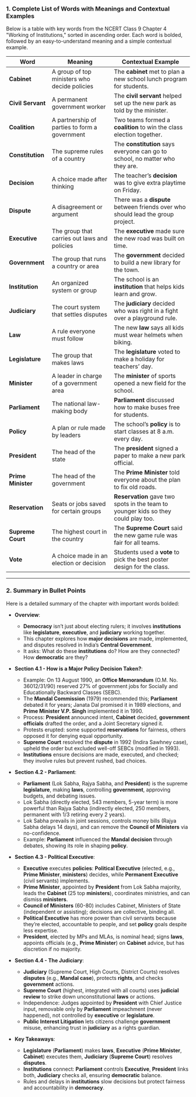 ### 1. Complete List of Words with Meanings and Contextual Examples

Below is a table with key words from the NCERT Class 9 Chapter 4 "Working of Institutions," sorted in ascending order. Each word is bolded, followed by an easy-to-understand meaning and a simple contextual example.

| **Word**              | **Meaning**                               | **Contextual Example**                                                                 |
|-----------------------|-------------------------------------------|---------------------------------------------------------------------------------------|
| **Cabinet**           | A group of top ministers who decide policies | The **cabinet** met to plan a new school lunch program for students.                  |
| **Civil Servant**     | A permanent government worker            | The **civil servant** helped set up the new park as told by the minister.              |
| **Coalition**         | A partnership of parties to form a government | Two teams formed a **coalition** to win the class election together.                  |
| **Constitution**      | The supreme rules of a country            | The **constitution** says everyone can go to school, no matter who they are.          |
| **Decision**          | A choice made after thinking             | The teacher’s **decision** was to give extra playtime on Friday.                       |
| **Dispute**           | A disagreement or argument               | There was a **dispute** between friends over who should lead the group project.       |
| **Executive**         | The group that carries out laws and policies | The **executive** made sure the new road was built on time.                           |
| **Government**        | The group that runs a country or area     | The **government** decided to build a new library for the town.                        |
| **Institution**       | An organized system or group             | The school is an **institution** that helps kids learn and grow.                       |
| **Judiciary**         | The court system that settles disputes    | The **judiciary** decided who was right in a fight over a playground rule.             |
| **Law**               | A rule everyone must follow               | The new **law** says all kids must wear helmets when biking.                          |
| **Legislature**       | The group that makes laws                | The **legislature** voted to make a holiday for teachers’ day.                         |
| **Minister**          | A leader in charge of a government area   | The **minister** of sports opened a new field for the school.                          |
| **Parliament**        | The national law-making body             | **Parliament** discussed how to make buses free for students.                         |
| **Policy**            | A plan or rule made by leaders            | The school’s **policy** is to start classes at 8 a.m. every day.                       |
| **President**         | The head of the state                     | The **president** signed a paper to make a new park official.                         |
| **Prime Minister**    | The head of the government               | The **Prime Minister** told everyone about the plan to fix old roads.                  |
| **Reservation**       | Seats or jobs saved for certain groups    | **Reservation** gave two spots in the team to younger kids so they could play too.    |
| **Supreme Court**     | The highest court in the country          | The **Supreme Court** said the new game rule was fair for all teams.                   |
| **Vote**              | A choice made in an election or decision  | Students used a **vote** to pick the best poster design for the class.                  |

---

### 2. Summary in Bullet Points

Here is a detailed summary of the chapter with important words bolded:

- **Overview**:
  - **Democracy** isn’t just about electing rulers; it involves **institutions** like **legislature**, **executive**, and **judiciary** working together.
  - This chapter explores how **major decisions** are made, implemented, and disputes resolved in India’s **Central Government**.
  - It asks: What do these **institutions** do? How are they connected? How **democratic** are they?

- **Section 4.1 - How is a Major Policy Decision Taken?**:
  - Example: On 13 August 1990, an **Office Memorandum** (O.M. No. 36012/31/90) reserved 27% of government jobs for Socially and Educationally Backward Classes (SEBC).
  - The **Mandal Commission** (1979) recommended this; **Parliament** debated it for years; Janata Dal promised it in 1989 elections, and **Prime Minister V.P. Singh** implemented it in 1990.
  - Process: **President** announced intent, **Cabinet** decided, **government officials** drafted the order, and a Joint Secretary signed it.
  - Protests erupted: some supported **reservations** for fairness, others opposed it for denying equal opportunity.
  - **Supreme Court** resolved the **dispute** in 1992 (Indira Sawhney case), upheld the order but excluded well-off SEBCs (modified in 1993).
  - **Institutions** ensure decisions are made, executed, and checked; they involve rules but prevent rushed, bad choices.

- **Section 4.2 - Parliament**:
  - **Parliament** (Lok Sabha, Rajya Sabha, and **President**) is the supreme **legislature**, making **laws**, controlling **government**, approving budgets, and debating issues.
  - Lok Sabha (directly elected, 543 members, 5-year term) is more powerful than Rajya Sabha (indirectly elected, 250 members, permanent with 1/3 retiring every 2 years).
  - Lok Sabha prevails in joint sessions, controls money bills (Rajya Sabha delays 14 days), and can remove the **Council of Ministers** via no-confidence.
  - Example: **Parliament** influenced the **Mandal decision** through debates, showing its role in shaping **policy**.

- **Section 4.3 - Political Executive**:
  - **Executive** executes **policies**: **Political Executive** (elected, e.g., **Prime Minister**, **ministers**) decides, while **Permanent Executive** (civil servants) implements.
  - **Prime Minister**, appointed by **President** from Lok Sabha majority, leads the **Cabinet** (25 top **ministers**), coordinates ministries, and can dismiss **ministers**.
  - **Council of Ministers** (60-80) includes Cabinet, Ministers of State (independent or assisting); decisions are collective, binding all.
  - **Political Executive** has more power than civil servants because they’re elected, accountable to people, and set **policy** goals despite less expertise.
  - **President**, elected by MPs and MLAs, is nominal head; signs **laws**, appoints officials (e.g., **Prime Minister**) on **Cabinet** advice, but has discretion if no majority.

- **Section 4.4 - The Judiciary**:
  - **Judiciary** (Supreme Court, High Courts, District Courts) resolves **disputes** (e.g., **Mandal case**), protects **rights**, and checks **government** actions.
  - **Supreme Court** (highest, integrated with all courts) uses **judicial review** to strike down unconstitutional **laws** or actions.
  - Independence: Judges appointed by **President** with Chief Justice input, removable only by **Parliament** impeachment (never happened), not controlled by **executive** or **legislature**.
  - **Public Interest Litigation** lets citizens challenge **government** misuse, enhancing trust in **judiciary** as a rights guardian.

- **Key Takeaways**:
  - **Legislature** (**Parliament**) makes **laws**, **Executive** (**Prime Minister**, **Cabinet**) executes them, **Judiciary** (**Supreme Court**) resolves **disputes**.
  - **Institutions** connect: **Parliament** controls **Executive**, **President** links both, **Judiciary** checks all, ensuring **democratic** balance.
  - Rules and delays in **institutions** slow decisions but protect fairness and accountability in **democracy**.
  